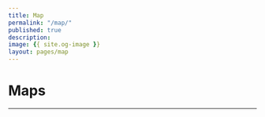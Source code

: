 ```yaml
---
title: Map
permalink: "/map/"
published: true
description:
image: {{ site.og-image }}
layout: pages/map
---
```


# Maps

---